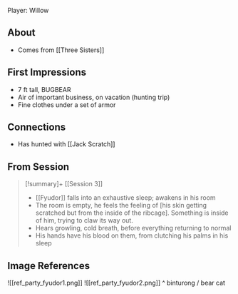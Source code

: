 Player: Willow

## About

- Comes from [[Three Sisters]]

## First Impressions

- 7 ft tall, BUGBEAR
- Air of important business, on vacation (hunting trip)
- Fine clothes under a set of armor

## Connections

- Has hunted with [[Jack Scratch]]

## From Session

> [!summary]+ [[Session 3]]
> - [[Fyudor]] falls into an exhaustive sleep; awakens in his room
> - The room is empty, he feels the feeling of [his skin getting scratched but from the inside of the ribcage]. Something is inside of him, trying to claw its way out.
> - Hears growling, cold breath, before everything returning to normal
> - His hands have his blood on them, from clutching his palms in his sleep

## Image References
![[ref_party_fyudor1.png]]
![[ref_party_fyudor2.png]]
^ binturong / bear cat
